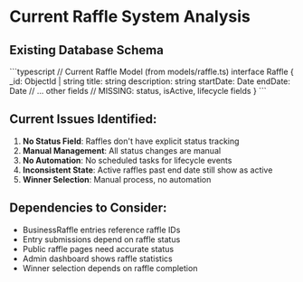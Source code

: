 # Current Raffle System Analysis

## Existing Database Schema
\`\`\`typescript
// Current Raffle Model (from models/raffle.ts)
interface Raffle {
  _id: ObjectId | string
  title: string
  description: string
  startDate: Date
  endDate: Date
  // ... other fields
  // MISSING: status, isActive, lifecycle fields
}
\`\`\`

## Current Issues Identified:
1. **No Status Field**: Raffles don't have explicit status tracking
2. **Manual Management**: All status changes are manual
3. **No Automation**: No scheduled tasks for lifecycle events
4. **Inconsistent State**: Active raffles past end date still show as active
5. **Winner Selection**: Manual process, no automation

## Dependencies to Consider:
- BusinessRaffle entries reference raffle IDs
- Entry submissions depend on raffle status
- Public raffle pages need accurate status
- Admin dashboard shows raffle statistics
- Winner selection depends on raffle completion
